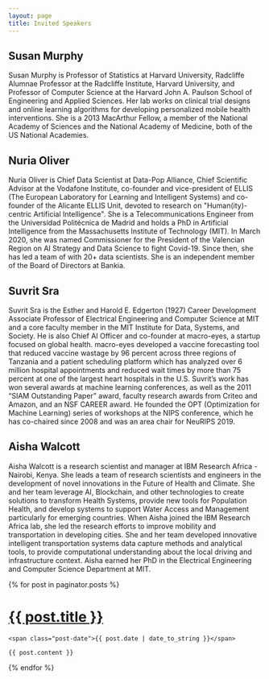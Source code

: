 ```yaml
---
layout: page
title: Invited Speakers
---
```

## Susan Murphy

Susan Murphy is Professor of Statistics at Harvard University, Radcliffe Alumnae Professor at the Radcliffe Institute, Harvard University, and Professor of Computer Science at the Harvard John A. Paulson School of Engineering and Applied Sciences.  Her lab works on clinical trial designs and online learning algorithms for developing personalized mobile health interventions.   She is a 2013 MacArthur Fellow, a member of the National Academy of Sciences and the National Academy of Medicine, both of the US National Academies. 

## Nuria Oliver

Nuria Oliver is Chief Data Scientist at Data-Pop Alliance, Chief Scientific Advisor at the Vodafone Institute, co-founder and vice-president of ELLIS (The European Laboratory for Learning and Intelligent Systems) and co-founder of the Alicante ELLIS Unit, devoted to research on "Human(ity)-centric Artificial Intelligence".  She is a Telecommunications Engineer from the Universidad Politécnica de Madrid and holds a PhD in Artificial Intelligence from the Massachusetts Institute of Technology (MIT).  In March 2020, she was named Commissioner for the President of the Valencian Region on AI Strategy and Data Science to fight Covid-19. Since then, she has led a team of with 20+ data scientists. She is an independent member of the Board of Directors at Bankia.

## Suvrit Sra

Suvrit Sra is the Esther and Harold E. Edgerton (1927) Career Development Associate Professor of Electrical Engineering and Computer Science at MIT and a core faculty member in the MIT Institute for Data, Systems, and Society. He is also Chief AI Officer and co-founder at macro-eyes, a startup focused on global health. macro-eyes developed a vaccine forecasting tool that reduced vaccine wastage by 96 percent across three regions of Tanzania  and a patient scheduling platform which has analyzed over 6 million hospital appointments and reduced wait times by more than 75 percent at one of the largest heart hospitals in the U.S. Suvrit’s work has won several awards at machine learning conferences, as well as the 2011 “SIAM Outstanding Paper” award, faculty research awards from Criteo and Amazon, and an NSF CAREER award. He founded the OPT (Optimization for Machine Learning) series of workshops at the NIPS conference, which he has co-chaired since 2008 and was an area chair for NeuRIPS 2019.

## Aisha Walcott
Aisha Walcott is a research scientist and manager at IBM Research Africa - Nairobi, Kenya. She leads a team of research scientists and engineers in the development of novel innovations in the Future of Health and Climate. She and her team leverage AI, Blockchain, and other technologies to create solutions to transform Health Systems, provide new tools for Population Health, and develop systems to support Water Access and Management particularly for emerging countries. When Aisha joined the IBM Research Africa lab, she led the research efforts to improve mobility and transportation in developing cities. She and her team developed innovative intelligent transportation systems data capture methods and analytical tools, to provide computational understanding about the local driving and infrastructure context. Aisha earned her PhD in the Electrical Engineering and Computer Science Department at MIT.


<div class="posts">
  {% for post in paginator.posts %}
  <div class="post">
    <h1 class="post-title">
      <a href="{{ post.url }}">
        {{ post.title }}
      </a>
    </h1>

    <span class="post-date">{{ post.date | date_to_string }}</span>

    {{ post.content }}
  </div>
  {% endfor %}
</div>


